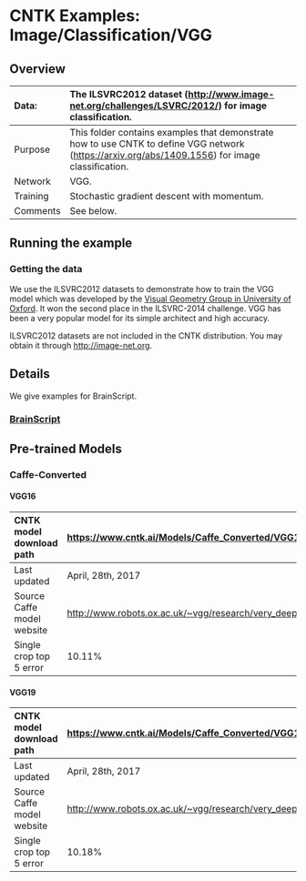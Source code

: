 # CNTK Examples: Image/Classification/VGG

## Overview

|Data:     |The ILSVRC2012 dataset (http://www.image-net.org/challenges/LSVRC/2012/) for image classification.
|:---------|:---
|Purpose   |This folder contains examples that demonstrate how to use CNTK to define VGG network (https://arxiv.org/abs/1409.1556) for image classification.
|Network   |VGG.
|Training  |Stochastic gradient descent with momentum.
|Comments  |See below.

## Running the example

### Getting the data
We use the ILSVRC2012 datasets to demonstrate how to train the VGG model which was developed by the [Visual Geometry Group in University of Oxford](http://www.robots.ox.ac.uk/~vgg/research/very_deep/). It won the second place in the ILSVRC-2014 challenge. VGG has been a very popular model for its simple architect and high accuracy.

ILSVRC2012 datasets are not included in the CNTK distribution. You may obtain it through http://image-net.org.

## Details

We give examples for BrainScript.

### [BrainScript](./BrainScript)

## Pre-trained Models

### Caffe-Converted

#### VGG16
|CNTK model download path | https://www.cntk.ai/Models/Caffe_Converted/VGG16_ImageNet_Caffe.model
|:---------|:---
|Last updated | April, 28th, 2017
|Source Caffe model website | http://www.robots.ox.ac.uk/~vgg/research/very_deep/
|Single crop top 5 error | 10.11%

#### VGG19
|CNTK model download path | https://www.cntk.ai/Models/Caffe_Converted/VGG19_ImageNet_Caffe.model
|:---------|:---
|Last updated | April, 28th, 2017
|Source Caffe model website | http://www.robots.ox.ac.uk/~vgg/research/very_deep/ 
|Single crop top 5 error | 10.18%
